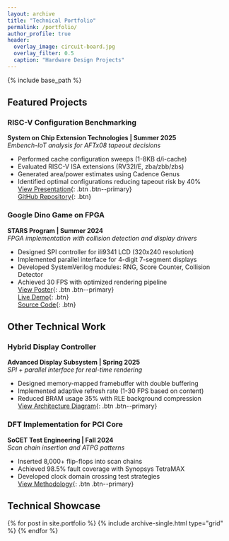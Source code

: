 ```yaml
---
layout: archive
title: "Technical Portfolio"
permalink: /portfolio/
author_profile: true
header:
  overlay_image: circuit-board.jpg
  overlay_filter: 0.5
  caption: "Hardware Design Projects"
---
```


{% include base_path %}

## Featured Projects

### RISC-V Configuration Benchmarking
**System on Chip Extension Technologies | Summer 2025**  
*Embench-IoT analysis for AFTx08 tapeout decisions*  
- Performed cache configuration sweeps (1-8KB d/i-cache)  
- Evaluated RISC-V ISA extensions (RV32I/E, zba/zbb/zbs)  
- Generated area/power estimates using Cadence Genus  
- Identified optimal configurations reducing tapeout risk by 40%  
[View Presentation](/files/Tapeout_Configuration_and_Testing_Presentation.pdf){: .btn .btn--primary}  
[GitHub Repository](https://github.com/your-repo/riscv-bench){: .btn}

### Google Dino Game on FPGA
**STARS Program | Summer 2024**  
*FPGA implementation with collision detection and display drivers*  
- Designed SPI controller for ili9341 LCD (320x240 resolution)  
- Implemented parallel interface for 4-digit 7-segment displays  
- Developed SystemVerilog modules: RNG, Score Counter, Collision Detector  
- Achieved 30 FPS with optimized rendering pipeline  
[View Poster](/files/Dino_Game_Final_Presentation.pdf){: .btn .btn--primary}  
[Live Demo](https://github.com/Minghan-Wang/Google-Dino-Game-Team-8-in-STARS/){: .btn}  
[Source Code](https://github.com/Minghan-Wang/Google-Dino-Game-Team-8-in-STARS/){: .btn}

## Other Technical Work

### Hybrid Display Controller
**Advanced Display Subsystem | Spring 2025**  
*SPI + parallel interface for real-time rendering*  
- Designed memory-mapped framebuffer with double buffering  
- Implemented adaptive refresh rate (1-30 FPS based on content)  
- Reduced BRAM usage 35% with RLE background compression  
[View Architecture Diagram](/images/display_architecture.png){: .btn .btn--primary}

### DFT Implementation for PCI Core
**SoCET Test Engineering | Fall 2024**  
*Scan chain insertion and ATPG patterns*  
- Inserted 8,000+ flip-flops into scan chains  
- Achieved 98.5% fault coverage with Synopsys TetraMAX  
- Developed clock domain crossing test strategies  
[View Methodology](/files/dft_workflow.pdf){: .btn .btn--primary}

## Technical Showcase
<div class="grid__wrapper">
  {% for post in site.portfolio %}
    {% include archive-single.html type="grid" %}
  {% endfor %}
</div>
